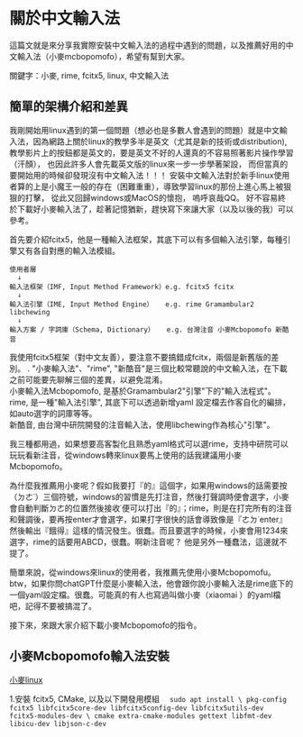 # 關於中文輸入法
這篇文就是來分享我實際安裝中文輸入法的過程中遇到的問題，以及推薦好用的中文輸入法（小麥mcbopomofo），希望有幫到大家。

關鍵字：小麥, rime, fcitx5, linux, 中文輸入法

## 簡單的架構介紹和差異
  我剛開始用linux遇到的第一個問題（想必也是多數人會遇到的問題）就是中文輸入法，因為網路上關於linux的教學多半是英文（尤其是新的技術或distribution), 教學影片上的按鈕都是英文的，要是英文不好的人還真的不容易照著影片操作學習（汗顏）， 也因此許多人會先載英文版的linux來一步一步學著架設， 而但當真的要開始用的時候卻發現沒有中文輸入法！！！ 安裝中文輸入法對於新手linux使用者算的上是小魔王一般的存在（困難重重），導致學習linux的那份上進心馬上被狠狠的打擊， 從此又回歸windows或MacOS的懷抱， 嗚呼哀哉QQ。
  好不容易終於下載好小麥輸入法了，趁著記憶猶新，趕快寫下來讓大家（以及以後的我）可以參考。

  首先要介紹fcitx5，他是一種輸入法框架，其底下可以有多個輸入法引擎，每種引擎又有各自對應的輸入法模組。
```
使用者層
  ↓
輸入法框架（IMF, Input Method Framework）e.g. fcitx5 fcitx
  ↓
輸入法引擎（IME, Input Method Engine）   e.g. rime Gramambular2 libchewing
  ↓
輸入方案 / 字詞庫（Schema, Dictionary）   e.g. 台灣注音 小麥Mcbopomofo 新酷音
```
我使用fcitx5框架（對中文友善），要注意不要搞錯成fcitx，兩個是新舊版的差別。
.
"小麥輸入法"、"rime", "新酷音"是三個比較常聽說的中文輸入法，在下載之前可能要先聊解三個的差異，以避免混淆。  
  小麥輸入法Mcbopomofo, 是基於Gramambular2"引擎"下的"輸入法程式"。  
  rime, 是一種"輸入法引擎", 其底下可以透過新增yaml 設定檔去作客自化的編排，如auto選字的詞庫等等。  
  新酷音, 由台灣中研院開發的注音輸入法，使用libchewing作為核心"引擎"。  
  
  我三種都用過，如果想要高客製化且熟悉yaml格式可以選rime，支持中研院可以玩玩看新注音，從windows轉來linux要馬上使用的話我建議用小麥Mcbopomofo。  

  為什麼我推薦用小麥呢？假如我要打『的』這個字，如果用windows的話需要按（ㄉㄜ˙）三個符號，windows的習慣是先打注音，然後打聲調時便會選字，小麥會自動判斷ㄉㄜ的位置然後接收˙便可以打出『的』；rime，則是在打完所有的注音和聲調後，要再按enter才會選字，如果打字很快的話會導致像是『ㄜㄉ˙enter』然後輸出『餓得』這樣的情況發生。很蠢。而且要選字的時候，小麥會用1234來選字，rime的話要用ABCD，很蠢。啊新注音呢？ 他是另外一種蠢法，這邊就不提了。  
  
  簡單來說，從windows來linux的使用者，我推薦先使用小麥Mcbopomofu。  
  btw，如果你問chatGPT什麼是小麥輸入法，他會跟你說小麥輸入法是rime底下的一個yaml設定檔。很蠢。可能真的有人也寫過叫做小麥（xiaomai ）的yaml檔吧，記得不要被搞混了。  

接下來，來跟大家介紹下載小麥Mcbopomofo的指令。  

## 小麥Mcbopomofo輸入法安裝

[小麥linux](https://mcbopomofo.openvanilla.org/)

1.安裝 fcitx5, CMake, 以及以下開發用模組
　```sudo apt install \
    pkg-config fcitx5 libfcitx5core-dev libfcitx5config-dev libfcitx5utils-dev fcitx5-modules-dev \
    cmake extra-cmake-modules gettext libfmt-dev libicu-dev libjson-c-dev```















